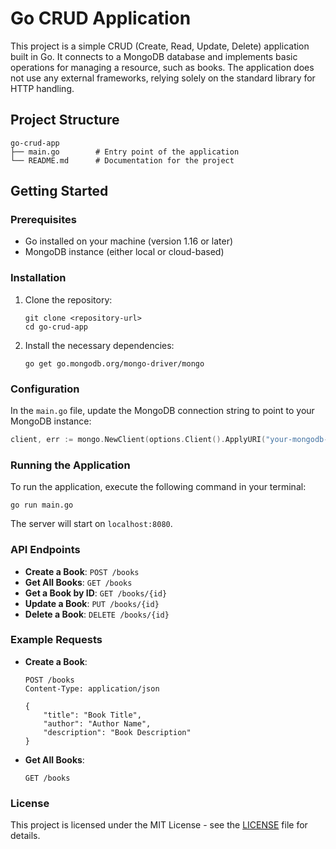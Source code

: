 # Go CRUD Application

This project is a simple CRUD (Create, Read, Update, Delete) application built in Go. It connects to a MongoDB database and implements basic operations for managing a resource, such as books. The application does not use any external frameworks, relying solely on the standard library for HTTP handling.

## Project Structure

```
go-crud-app
├── main.go        # Entry point of the application
└── README.md      # Documentation for the project
```

## Getting Started

### Prerequisites

- Go installed on your machine (version 1.16 or later)
- MongoDB instance (either local or cloud-based)

### Installation

1. Clone the repository:

   ```
   git clone <repository-url>
   cd go-crud-app
   ```

2. Install the necessary dependencies:

   ```
   go get go.mongodb.org/mongo-driver/mongo
   ```

### Configuration

In the `main.go` file, update the MongoDB connection string to point to your MongoDB instance:

```go
client, err := mongo.NewClient(options.Client().ApplyURI("your-mongodb-connection-string"))
```

### Running the Application

To run the application, execute the following command in your terminal:

```
go run main.go
```

The server will start on `localhost:8080`.

### API Endpoints

- **Create a Book**: `POST /books`
- **Get All Books**: `GET /books`
- **Get a Book by ID**: `GET /books/{id}`
- **Update a Book**: `PUT /books/{id}`
- **Delete a Book**: `DELETE /books/{id}`

### Example Requests

- **Create a Book**:

  ```
  POST /books
  Content-Type: application/json

  {
      "title": "Book Title",
      "author": "Author Name",
      "description": "Book Description"
  }
  ```

- **Get All Books**:

  ```
  GET /books
  ```

### License

This project is licensed under the MIT License - see the [LICENSE](LICENSE) file for details.